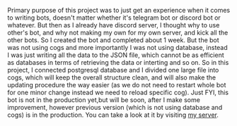 Primary purpose of this project was to just get an experience when it comes to writing bots, doesn't matter whether it's telegram bot or discord bot or whatever. But then as I already have discord server, I thought why to use other's bot, and why not making my own for my own server, and kick all the other bots. So I created the bot and completed about 1 week. But the bot was not using cogs and more importantly I was not using database, instead I was just writing all the data to the JSON file, which cannot be as efficient as databases in terms of retrieving the data or interting and so on. So in this project, I connected postgresql database and I divided one large file into cogs, which will keep the overall structure clean, and will also make the updating procedure the way easier (as we do not need to restart whole bot for one minor change instead we need to reload specific cog). Just FYI, this bot is not in the production yet,but will be soon, after I make some improvement, however previous version (which is not using database and cogs) is in the production. You can take a look at it by visiting [my server](https://discord.gg/JUcnWDJcdC).
